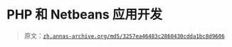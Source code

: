 # PHP 和 Netbeans 应用开发

> 原文：[`zh.annas-archive.org/md5/3257ea46483c2860430cdda1bc8d9606`](https://zh.annas-archive.org/md5/3257ea46483c2860430cdda1bc8d9606)